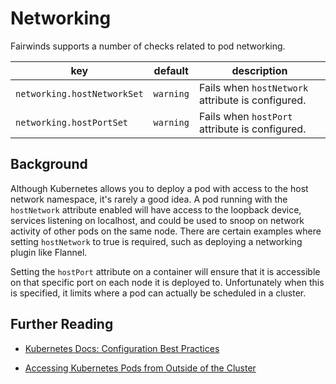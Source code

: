 # Networking

Fairwinds supports a number of checks related to pod networking.

key | default | description
----|---------|------------
`networking.hostNetworkSet` | `warning` | Fails when `hostNetwork` attribute is configured.
`networking.hostPortSet` | `warning` | Fails when `hostPort` attribute is configured.


## Background

Although Kubernetes allows you to deploy a pod with access to the host network namespace, it's rarely a good idea. A pod running with the `hostNetwork` attribute enabled will have access to the loopback device, services listening on localhost, and could be used to snoop on network activity of other pods on the same node. There are certain examples where setting `hostNetwork` to true is required, such as deploying a networking plugin like Flannel.

Setting the `hostPort` attribute on a container will ensure that it is accessible on that specific port on each node it is deployed to. Unfortunately when this is specified, it limits where a pod can actually be scheduled in a cluster.


## Further Reading

- [Kubernetes Docs: Configuration Best Practices](https://kubernetes.io/docs/concepts/configuration/overview/#services)

- [Accessing Kubernetes Pods from Outside of the Cluster](http://alesnosek.com/blog/2017/02/14/accessing-kubernetes-pods-from-outside-of-the-cluster/)